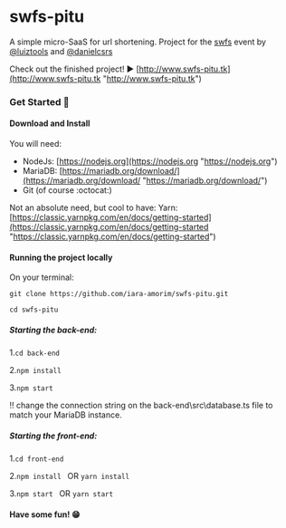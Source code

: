 # swfs-pitu
A simple micro-SaaS for url shortening.
Project for the [swfs](https://lp.luiztools.com.br/swfs-cadastro/ "swfs") event by [@luiztools](https://twitter.com/luiztools "@luiztools") and [@danielcsrs](https://twitter.com/danielcsrs "@danielcsrs")

Check out the finished project! :arrow_forward: [http://www.swfs-pitu.tk](http://www.swfs-pitu.tk "http://www.swfs-pitu.tk")

### Get Started :rocket:

#### Download and Install
You will need:
- NodeJs: [https://nodejs.org](https://nodejs.org "https://nodejs.org")
- MariaDB: [https://mariadb.org/download/](https://mariadb.org/download/ "https://mariadb.org/download/")
- Git (of course :octocat:)

Not an absolute need, but cool to have: Yarn: [https://classic.yarnpkg.com/en/docs/getting-started](https://classic.yarnpkg.com/en/docs/getting-started "https://classic.yarnpkg.com/en/docs/getting-started")

#### Running the project locally
On your terminal:

`git clone https://github.com/iara-amorim/swfs-pitu.git`

`cd swfs-pitu`

##### Starting the back-end:
1.`cd back-end`

2.`npm install `

3.`npm start`

:bangbang: change the connection string on the back-end\src\database.ts file to match your MariaDB instance.

##### Starting the front-end:
1.`cd front-end`

2.`npm install ` OR `yarn install `

3.`npm start ` OR `yarn start`


#### Have some fun! :grin:
